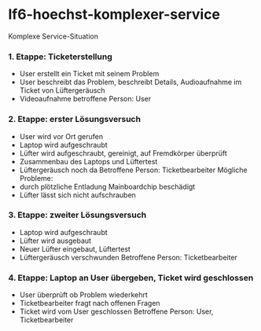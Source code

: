 # lf6-hoechst-komplexer-service

Komplexe Service-Situation

###	1. Etappe: Ticketerstellung
  -	User erstellt ein Ticket mit seinem Problem
  - User beschreibt das Problem, beschreibt Details, Audioaufnahme im Ticket von Lüftergeräusch
  - Videoaufnahme
   betroffene Person: User
### 2. Etappe: erster Lösungsversuch
  - User wird vor Ort gerufen
  - Laptop wird aufgeschraubt
  - Lüfter wird aufgeschraubt, gereinigt, auf Fremdkörper überprüft
  - Zusammenbau des Laptops und Lüftertest
  - Lüftergeräusch noch da
   Betroffene Person: Ticketbearbeiter
   Mögliche Probleme:
-	durch plötzliche Entladung Mainboardchip beschädigt
-	Lüfter lässt sich nicht aufschrauben
### 3. Etappe: zweiter Lösungsversuch
  - Laptop wird aufgeschraubt
  - Lüfter wird ausgebaut
  - Neuer Lüfter eingebaut, Lüftertest
  - Lüftergeräusch verschwunden
   Betroffene Person: Ticketbearbeiter
### 4. Etappe: Laptop an User übergeben, Ticket wird geschlossen
  - User überprüft ob Problem wiederkehrt
  - Ticketbearbeiter fragt nach offenen Fragen
  - Ticket wird vom User geschlossen
   Betroffene Person: User, Ticketbearbeiter
